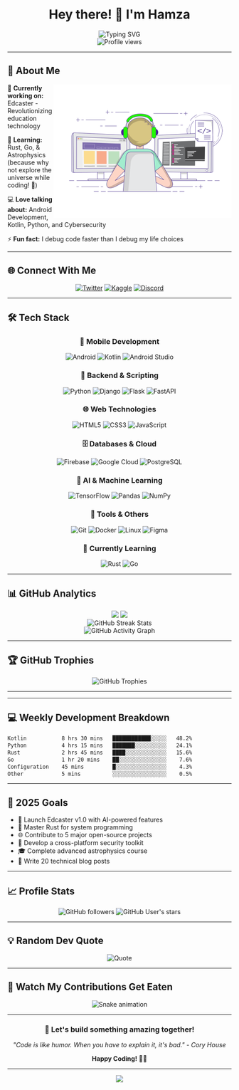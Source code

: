 <div align="center">

# Hey there! 👋 I'm Hamza

<img src="https://readme-typing-svg.herokuapp.com?font=Fira+Code&pause=1000&color=36BCF7&center=true&vCenter=true&width=435&lines=Android+Developer;Kotlin+Enthusiast;Python+Developer;Security+Researcher;Always+Learning+New+Things!" alt="Typing SVG" />

</div>

<div align="center">
  <img src="https://komarev.com/ghpvc/?username=hamzariffic&style=for-the-badge&color=0891b2&labelColor=1c1917" alt="Profile views" />
</div>

---

## 🚀 About Me

<img align="right" alt="Coding" width="400" src="https://raw.githubusercontent.com/devSouvik/devSouvik/master/gif3.gif">

🔭 **Currently working on:** Edcaster - Revolutionizing education technology

🌱 **Learning:** Rust, Go, & Astrophysics (because why not explore the universe while coding! 🌌)

💻 **Love talking about:** Android Development, Kotlin, Python, and Cybersecurity

⚡ **Fun fact:** I debug code faster than I debug my life choices


---

## 🌐 Connect With Me

<div align="center">

[![Twitter](https://img.shields.io/badge/Twitter-%231DA1F2.svg?style=for-the-badge&logo=Twitter&logoColor=white)](https://twitter.com/mateasays)
[![Kaggle](https://img.shields.io/badge/Kaggle-035a7d?style=for-the-badge&logo=kaggle&logoColor=white)](https://www.kaggle.com/hamzamatea)
[![Discord](https://img.shields.io/badge/Discord-%235865F2.svg?style=for-the-badge&logo=discord&logoColor=white)](https://discord.gg/your-discord)

</div>

---

## 🛠️ Tech Stack

<div align="center">

### 📱 Mobile Development
![Android](https://img.shields.io/badge/Android-3DDC84?style=for-the-badge&logo=android&logoColor=white)
![Kotlin](https://img.shields.io/badge/kotlin-%237F52FF.svg?style=for-the-badge&logo=kotlin&logoColor=white)
![Android Studio](https://img.shields.io/badge/Android%20Studio-3DDC84.svg?style=for-the-badge&logo=android-studio&logoColor=white)

### 🐍 Backend & Scripting
![Python](https://img.shields.io/badge/python-3670A0?style=for-the-badge&logo=python&logoColor=ffdd54)
![Django](https://img.shields.io/badge/django-%23092E20.svg?style=for-the-badge&logo=django&logoColor=white)
![Flask](https://img.shields.io/badge/flask-%23000.svg?style=for-the-badge&logo=flask&logoColor=white)
![FastAPI](https://img.shields.io/badge/FastAPI-005571?style=for-the-badge&logo=fastapi)

### 🌐 Web Technologies
![HTML5](https://img.shields.io/badge/html5-%23E34F26.svg?style=for-the-badge&logo=html5&logoColor=white)
![CSS3](https://img.shields.io/badge/css3-%231572B6.svg?style=for-the-badge&logo=css3&logoColor=white)
![JavaScript](https://img.shields.io/badge/javascript-%23323330.svg?style=for-the-badge&logo=javascript&logoColor=%23F7DF1E)

### 🗄️ Databases & Cloud
![Firebase](https://img.shields.io/badge/Firebase-039BE5?style=for-the-badge&logo=Firebase&logoColor=white)
![Google Cloud](https://img.shields.io/badge/GoogleCloud-%234285F4.svg?style=for-the-badge&logo=google-cloud&logoColor=white)
![PostgreSQL](https://img.shields.io/badge/postgresql-%23316192.svg?style=for-the-badge&logo=postgresql&logoColor=white)

### 🧠 AI & Machine Learning
![TensorFlow](https://img.shields.io/badge/TensorFlow-%23FF6F00.svg?style=for-the-badge&logo=TensorFlow&logoColor=white)
![Pandas](https://img.shields.io/badge/pandas-%23150458.svg?style=for-the-badge&logo=pandas&logoColor=white)
![NumPy](https://img.shields.io/badge/numpy-%23013243.svg?style=for-the-badge&logo=numpy&logoColor=white)

### 🔧 Tools & Others
![Git](https://img.shields.io/badge/git-%23F05033.svg?style=for-the-badge&logo=git&logoColor=white)
![Docker](https://img.shields.io/badge/docker-%230db7ed.svg?style=for-the-badge&logo=docker&logoColor=white)
![Linux](https://img.shields.io/badge/Linux-FCC624?style=for-the-badge&logo=linux&logoColor=black)
![Figma](https://img.shields.io/badge/figma-%23F24E1E.svg?style=for-the-badge&logo=figma&logoColor=white)

### 🚀 Currently Learning
![Rust](https://img.shields.io/badge/rust-%23000000.svg?style=for-the-badge&logo=rust&logoColor=white)
![Go](https://img.shields.io/badge/go-%2300ADD8.svg?style=for-the-badge&logo=go&logoColor=white)

</div>

---

## 📊 GitHub Analytics

<div align="center">
  <img height="180em" src="https://github-readme-stats.vercel.app/api?username=hamzariffic&show_icons=true&theme=tokyonight&include_all_commits=true&count_private=true"/>
  <img height="180em" src="https://github-readme-stats.vercel.app/api/top-langs/?username=hamzariffic&layout=compact&langs_count=8&theme=tokyonight"/>
</div>

<div align="center">
  <img src="https://github-readme-streak-stats.herokuapp.com/?user=hamzariffic&theme=tokyonight" alt="GitHub Streak Stats" />
</div>

<div align="center">
  <img src="https://github-readme-activity-graph.vercel.app/graph?username=hamzariffic&theme=tokyo-night&bg_color=1a1b27&color=be90f2&line=5a6b8c&point=c58bf0&area=true&hide_border=true" alt="GitHub Activity Graph" />
</div>

---

## 🏆 GitHub Trophies

<div align="center">
  <img src="https://github-profile-trophy.vercel.app/?username=hamzariffic&theme=tokyonight&no-frame=true&no-bg=true&margin-w=4&row=2&column=4" alt="GitHub Trophies" />
</div>

---

---

## 💻 Weekly Development Breakdown

```text
Kotlin           8 hrs 30 mins   ████████████░░░░░   48.2%
Python           4 hrs 15 mins   ███████░░░░░░░░░░   24.1%
Rust             2 hrs 45 mins   ████░░░░░░░░░░░░░   15.6%
Go               1 hr 20 mins    ██░░░░░░░░░░░░░░░    7.6%
Configuration    45 mins         █░░░░░░░░░░░░░░░░    4.3%
Other            5 mins          ░░░░░░░░░░░░░░░░░    0.5%
```

---

## 🎯 2025 Goals

- 🚀 Launch Edcaster v1.0 with AI-powered features
- 🦀 Master Rust for system programming
- 🌐 Contribute to 5 major open-source projects
- 📱 Develop a cross-platform security toolkit
- 🎓 Complete advanced astrophysics course
- 📝 Write 20 technical blog posts

---

## 📈 Profile Stats

<div align="center">
  
  ![GitHub followers](https://img.shields.io/github/followers/hamzariffic?style=for-the-badge&color=0891b2&labelColor=1c1917)
  ![GitHub User's stars](https://img.shields.io/github/stars/hamzariffic?style=for-the-badge&color=0891b2&labelColor=1c1917)
  
</div>

---

## 💡 Random Dev Quote

<div align="center">

![Quote](https://quotes-github-readme.vercel.app/api?type=horizontal&theme=tokyonight)

</div>

---

## 🐍 Watch My Contributions Get Eaten

<div align="center">
  
  ![Snake animation](https://raw.githubusercontent.com/hamzariffic/hamzariffic/output/github-contribution-grid-snake-dark.svg)
  
</div>

---

<div align="center">

### 💬 Let's build something amazing together!

*"Code is like humor. When you have to explain it, it's bad." - Cory House*

**Happy Coding!** 🚀✨

</div>

---

<div align="center">
  <img src="https://capsule-render.vercel.app/api?type=waving&color=gradient&height=100&section=footer&width=100%"/>
</div>
